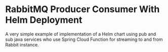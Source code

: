 # RabbitMQ Producer Consumer With Helm Deployment

A very simple example of implementation of a Helm chart using pub and sub java services who use Spring Cloud Function for streaming to and from Rabbit instance.